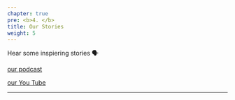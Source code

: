 ```yaml
---
chapter: true
pre: <b>4. </b>
title: Our Stories
weight: 5
---
```


Hear some inspiering stories 🗣 


[our podcast](https://anchor.fm/tatjana-kecojevic/episodes/R-Toolbox-e8h4iu) 

[our You Tube](https://youtu.be/BQ1RH5ne4qA)









-----------------------------

